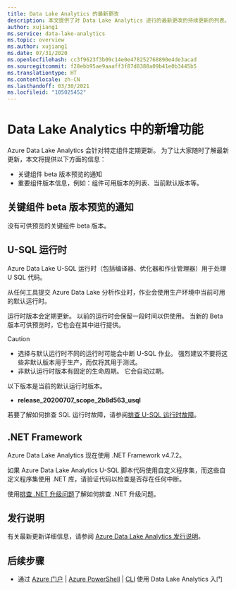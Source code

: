 ```yaml
---
title: Data Lake Analytics 的最新更改
description: 本文提供了对 Data Lake Analytics 进行的最新更改的持续更新的列表。
author: xujiang1
ms.service: data-lake-analytics
ms.topic: overview
ms.author: xujiang1
ms.date: 07/31/2020
ms.openlocfilehash: cc3f9623f3b09c14e0e478252768890e4de3acad
ms.sourcegitcommit: f28ebb95ae9aaaff3f87d8388a09b41e0b3445b5
ms.translationtype: HT
ms.contentlocale: zh-CN
ms.lasthandoff: 03/30/2021
ms.locfileid: "105025452"
---
```

# <a name="whats-new-in-data-lake-analytics"></a>Data Lake Analytics 中的新增功能

Azure Data Lake Analytics 会针对特定组件定期更新。 为了让大家随时了解最新更新，本文将提供以下方面的信息：

- 关键组件 beta 版本预览的通知
- 重要组件版本信息，例如：组件可用版本的列表、当前默认版本等。


## <a name="notification-of-key-component-beta-preview"></a>关键组件 beta 版本预览的通知

没有可供预览的关键组件 beta 版本。 

## <a name="u-sql-runtime"></a>U-SQL 运行时

Azure Data Lake U-SQL 运行时（包括编译器、优化器和作业管理器）用于处理 U SQL 代码。

从任何工具提交 Azure Data Lake 分析作业时，作业会使用生产环境中当前可用的默认运行时。 

运行时版本会定期更新。 以前的运行时会保留一段时间以供使用。 当新的 Beta 版本可供预览时，它也会在其中进行提供。

> [!CAUTION]
> - 选择与默认运行时不同的运行时可能会中断 U-SQL 作业。 强烈建议不要将这些非默认版本用于生产，而仅将其用于测试。
> - 非默认运行时版本有固定的生命周期。 它会自动过期。

以下版本是当前的默认运行时版本。

- **release_20200707_scope_2b8d563_usql**

若要了解如何排查 SQL 运行时故障，请参阅[排查 U-SQL 运行时故障](runtime-troubleshoot.md)。

## <a name="net-framework"></a>.NET Framework

Azure Data Lake Analytics 现在使用 .NET Framework v4.7.2。 

如果 Azure Data Lake Analytics U-SQL 脚本代码使用自定义程序集，而这些自定义程序集使用 .NET 库，请验证代码以检查是否存在任何中断。

使用[排查 .NET 升级问题](runtime-troubleshoot.md)了解如何排查 .NET 升级问题。

## <a name="release-note"></a>发行说明

有关最新更新详细信息，请参阅 [Azure Data Lake Analytics 发行说明](https://github.com/Azure/AzureDataLake/tree/master/docs/Release_Notes)。


## <a name="next-steps"></a>后续步骤

* 通过 [Azure 门户](data-lake-analytics-get-started-portal.md) | [Azure PowerShell](data-lake-analytics-get-started-powershell.md) | [CLI](data-lake-analytics-get-started-cli.md) 使用 Data Lake Analytics 入门

